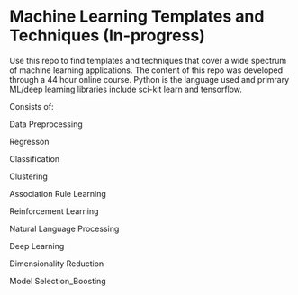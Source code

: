 # Machine Learning Templates and Techniques (In-progress)
Use this repo to find templates and techniques that cover a wide spectrum of machine learning applications.
The content of this repo was developed through a 44 hour online course. Python is the language used and primrary ML/deep learning libraries include sci-kit learn and tensorflow.

Consists of:

Data Preprocessing

Regresson

Classification

Clustering

Association Rule Learning

Reinforcement Learning

Natural Language Processing

Deep Learning

Dimensionality Reduction

Model Selection_Boosting
